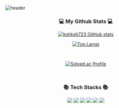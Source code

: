 
![header](https://capsule-render.vercel.app/api?type=waving&color=gradient&height=250&section=header&text=WElCOME&fontSize=90)



<h3 align="center"> 💻 My Github Stats 💻 </h3>

<div align="center">
  
[![kshksh723 GitHub stats](https://github-readme-stats.vercel.app/api?username=kshksh723&hide_title=true&show_icons=true&include_all_commits=true&disable_animations=true&theme=vue)](https://github.com/kshksh723/github-readme-stats)

[![Top Langs](https://github-readme-stats.vercel.app/api/top-langs/?username=kshksh723&layout=donut)](https://github.com/anuraghazra/github-readme-stats)


 
</br>

[![Solved.ac
Profile](http://mazassumnida.wtf/api/v2/generate_badge?boj=kimsh723)](https://solved.ac/kimsh723)
</div>
 </div>
</br>

<div align="center"><h3>📚 Tech Stacks 📚 </h3> 
<img src="https://img.shields.io/badge/html-E34F26?style=flat-square&logo=html5&logoColor=white"> 

<img src="https://img.shields.io/badge/css-1572B6?style=flat-square&logo=css3&logoColor=white">

<img src="https://img.shields.io/badge/javascript-F7DF1E?style=flat-square&logo=javascript&logoColor=black"> 

<img src="https://img.shields.io/badge/React-61DAFB?style=flat-square&logo=React&logoColor=white">
<img src="https://img.shields.io/badge/Spring-6DB33F?style=for-the-badge&logo=Spring&logoColor=white">
<img src="https://img.shields.io/badge/Java-007396?style=flat&logo=OpenJDK&logoColor=white"/></div>

</br>



